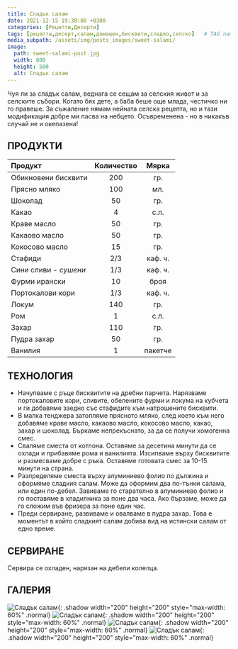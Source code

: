 ```yaml
---
title: Сладък салам
date: 2021-12-15 19:30:00 +0300
categories: [Рецепти,Десерти]
tags: [рецепта,десерт,салам,домашен,бисквити,сладко,селско]   # TAG names should always be lowercase
media_subpath: /assets/img/posts_images/sweet-salami/
image:
  path: sweet-salami-post.jpg
  width: 800
  height: 500
  alt: Сладък салам
---
```


Чуя ли за сладък салам, веднага се сещам за селския живот и за селските събори. Когато бях дете, а баба беше още млада, честичко ни го правеше. За съжаление нямам нейната селска рецепта, но и тази модификация добре ми пасва на небцето. Осъвременена - но в никакъв случай не и окепазена!

## **ПРОДУКТИ**

| Продукт              |Количество  |Мярка   |
|:---------------------|:----------:|:------:|
|Обикновени бисквити   |200         |гр.     |
|Прясно мляко          |100         |мл.     |
|Шоколад               |50          |гр.     |
|Какао                 |4           |с.л.    |
|Краве масло           |50          |гр.     |
|Какаово масло         |50          |гр.     |
|Кокосово масло        |15          |гр.     |
|Стафиди               |2/3         |каф. ч. |
|Сини сливи - *сушени* |1/3         |каф. ч. |
|Фурми ирански         |10          |броя    |
|Портокалови кори      |1/3         |каф. ч. |
|Локум                 |140         |гр.     |
|Ром                   |1           |с.л.    |
|Захар                 |110         |гр.     |
|Пудра захар           |50          |гр.     |
|Ванилия               |1           |пакетче |

## **ТЕХНОЛОГИЯ**

- Начупваме с ръце бисквитите на дребни парчета. Нарязваме портокаловите кори, сливите, обелените фурми и локума на кубчета и ги добавяме заедно със стафидите към натрошените бисквити.
- В малка тенджера затопляме прясното мляко, след което към него добавяме краве масло, какаово масло, кокосово масло, какао, захар и шоколад. Бъркаме непрекъснато, за да се получи хомогенна смес.
- Сваляме сместа от котлона. Оставяме за десетина минути да се охлади и прибавяме рома и ванилията. Изсипваме върху бисквитите и размесваме добре с ръка. Оставяме готовата смес за 10-15 минути на страна.
- Разпределяме сместа върху алуминиево фолио по дължина и оформяме сладкия салам. Може да оформим два по-тънки салама, или един по-дебел. Завиваме го старателно в алуминиево фолио и го поставяме в хладилника за поне два часа. Ако бързаме, може да го сложим във фризера за поне един час.
- Преди сервиране, развиваме и овалваме в пудра захар. Това е моментът в който сладкият салам добива вид на истински салам от едно време.

## **СЕРВИРАНЕ**

Сервира се охладен, нарязан на дебели колелца.

## **ГАЛЕРИЯ**

![Сладък салам](sweet-salami-01.jpg){: .shadow width="200" height="200" style="max-width: 60%" .normal}
![Сладък салам](sweet-salami-02.jpg){: .shadow width="200" height="200" style="max-width: 60%" .normal}
![Сладък салам](sweet-salami-03.jpg){: .shadow width="200" height="200" style="max-width: 60%" .normal}
![Сладък салам](sweet-salami-04.jpg){: .shadow width="200" height="200" style="max-width: 60%" .normal}
